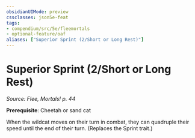 ```yaml
---
obsidianUIMode: preview
cssclasses: json5e-feat
tags:
- compendium/src/5e/fleemortals
- optional-feature/oaf
aliases: ["Superior Sprint (2/Short or Long Rest)"]
---
```

# Superior Sprint (2/Short or Long Rest)
*Source: Flee, Mortals! p. 44*  

**Prerequisite**: Cheetah or sand cat

When the wildcat moves on their turn in combat, they can quadruple their speed until the end of their turn. (Replaces the Sprint trait.)